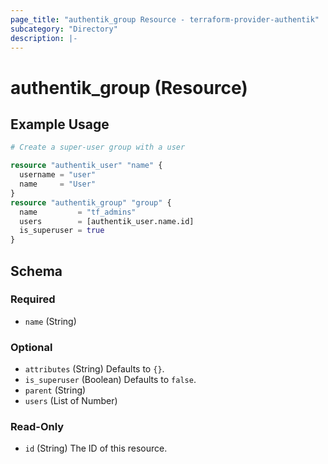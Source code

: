 ```yaml
---
page_title: "authentik_group Resource - terraform-provider-authentik"
subcategory: "Directory"
description: |-
---
```


# authentik_group (Resource)

## Example Usage

```terraform
# Create a super-user group with a user

resource "authentik_user" "name" {
  username = "user"
  name     = "User"
}
resource "authentik_group" "group" {
  name         = "tf_admins"
  users        = [authentik_user.name.id]
  is_superuser = true
}
```

<!-- schema generated by tfplugindocs -->
## Schema

### Required

- `name` (String)

### Optional

- `attributes` (String) Defaults to `{}`.
- `is_superuser` (Boolean) Defaults to `false`.
- `parent` (String)
- `users` (List of Number)

### Read-Only

- `id` (String) The ID of this resource.
